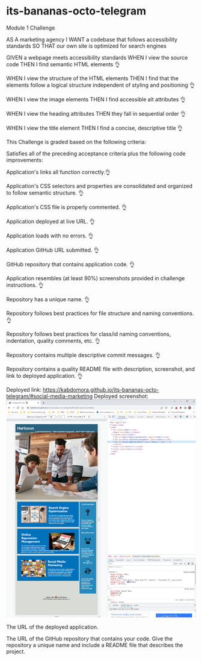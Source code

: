 # its-bananas-octo-telegram
Module 1 Challenge


<!-- User Story -->
AS A marketing agency
I WANT a codebase that follows accessibility standards
SO THAT our own site is optimized for search engines

<!-- Acceptance Criteria -->
GIVEN a webpage meets accessibility standards
WHEN I view the source code
THEN I find semantic HTML elements 👌
                    <!-- confirmed the source file uses some semantic HTML elements -->
                    <!-- broke HTML out into additional semantic elements for better design
                    Nav
                    Figure
                    Section
                    Aside
                    Footer -->
                    <!-- div and span remaining are intentional as changing to other semantic elements 
                    did not yield desired results -->

WHEN I view the structure of the HTML elements
THEN I find that the elements follow a logical structure independent of styling and positioning 👌
                    <!-- i don't find anything inherently wrong with the order of elements as-is. 
                    the order is logical to me -->
                    <!-- noting the CSS needs cleaning up, this prompt is for HTML so I assume
                    CSS order, comments, and condensing is separate -->

WHEN I view the image elements
THEN I find accessible alt attributes 👌
                    <!-- added these to 6 images. -->
                    <!-- not possible to add this to the css background image -->

WHEN I view the heading attributes
THEN they fall in sequential order 👌
                    <!-- footer updated to h4 -->

WHEN I view the title element
THEN I find a concise, descriptive title 👌
                    <!-- Changed this to Horiseon SSS (for Social Solution Services), Inc. -->


This Challenge is graded based on the following criteria:

<!-- Technical Acceptance Criteria: 40% -->
Satisfies all of the preceding acceptance criteria plus the following code improvements:

Application's links all function correctly.👌

Application's CSS selectors and properties are consolidated and organized to follow semantic structure. 👌

Application's CSS file is properly commented. 👌

<!-- Deployment: 32% -->
Application deployed at live URL. 👌

Application loads with no errors. 👌

Application GitHub URL submitted. 👌

GitHub repository that contains application code. 👌

<!-- Application Quality: 15% -->
Application resembles (at least 90%) screenshots provided in challenge instructions. 👌

<!-- Repository Quality: 13% -->
Repository has a unique name. 👌

Repository follows best practices for file structure and naming conventions. 👌

Repository follows best practices for class/id naming conventions, indentation, quality comments, etc. 👌

Repository contains multiple descriptive commit messages. 👌

Repository contains a quality README file with description, screenshot, and link to deployed application. 👌

Deployed link: https://kabdomora.github.io/its-bananas-octo-telegram/#social-media-marketing 
Deployed screenshot: ![Screenshot](Screenshot-deployed.PNG)


<!-- You are required to submit BOTH of the following for review: -->

The URL of the deployed application.

The URL of the GitHub repository that contains your code. Give the repository a unique name and include a README file that describes the project.